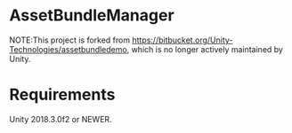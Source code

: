 # AssetBundleManager

NOTE:This project is forked from https://bitbucket.org/Unity-Technologies/assetbundledemo, which is no longer actively maintained by Unity.

# Requirements
Unity 2018.3.0f2 or NEWER.
